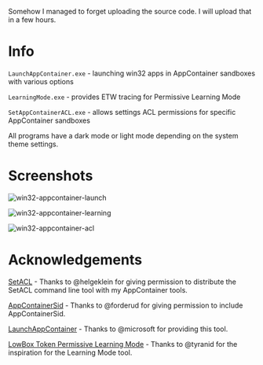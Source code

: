 Somehow I managed to forget uploading the source code. I will upload that in a few hours.

# Info

`LaunchAppContainer.exe` - launching win32 apps in AppContainer sandboxes with various options

`LearningMode.exe` - provides ETW tracing for Permissive Learning Mode

`SetAppContainerACL.exe` - allows settings ACL permissions for specific AppContainer sandboxes


All programs have a dark mode or light mode depending on the system theme settings.

# Screenshots

![win32-appcontainer-launch](https://github.com/user-attachments/assets/f4b531a7-a992-4bb4-8a69-81747f1e7839)

![win32-appcontainer-learning](https://github.com/user-attachments/assets/e60882d1-1c27-41a9-8dd0-1e9dd84042db)

![win32-appcontainer-acl](https://github.com/user-attachments/assets/10bd8305-b515-46f3-ba49-04456a6e1063)


# Acknowledgements

[SetACL](https://helgeklein.com/setacl/) - Thanks to @helgeklein for giving permission to distribute the SetACL command line tool with my AppContainer tools.

[AppContainerSid](https://github.com/forderud/RunInSandbox/tree/master/AppContainerSid) - Thanks to @forderud for giving permission to include AppContainerSid.

[LaunchAppContainer](https://github.com/microsoft/SandboxSecurityTools/tree/main/LaunchAppContainer) - Thanks to @microsoft for providing this tool.

[LowBox Token Permissive Learning Mode](https://www.tiraniddo.dev/2021/09/lowbox-token-permissive-learning-mode.html) - Thanks to @tyranid for the inspiration for the Learning Mode tool.
